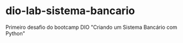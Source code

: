 # dio-lab-sistema-bancario
Primeiro desafio do bootcamp DIO "Criando um Sistema Bancário com Python"
